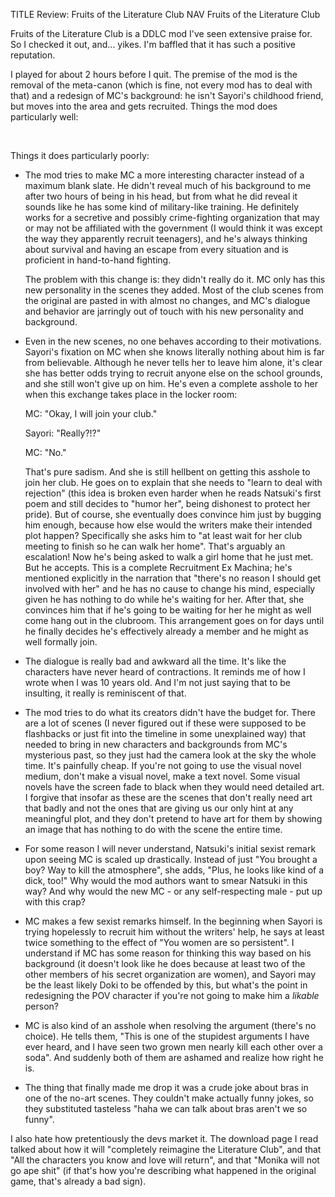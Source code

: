 TITLE Review: Fruits of the Literature Club
NAV Fruits of the Literature Club

Fruits of the Literature Club is a DDLC mod I've seen extensive praise for. So I checked it out, and... yikes. I'm baffled that it has such a positive reputation.

I played for about 2 hours before I quit. The premise of the mod is the removal of the meta-canon (which is fine, not every mod has to deal with that) and a redesign of MC's background: he isn't Sayori's childhood friend, but moves into the area and gets recruited. Things the mod does particularly well:

<br>

Things it does particularly poorly:

* The mod tries to make MC a more interesting character instead of a maximum blank slate. He didn't reveal much of his background to me after two hours of being in his head, but from what he did reveal it sounds like he has some kind of military-like training. He definitely works for a secretive and possibly crime-fighting organization that may or may not be affiliated with the government (I would think it was except the way they apparently recruit teenagers), and he's always thinking about survival and having an escape from every situation and is proficient in hand-to-hand fighting.

	The problem with this change is: they didn't really do it. MC only has this new personality in the scenes they added. Most of the club scenes from the original are pasted in with almost no changes, and MC's dialogue and behavior are jarringly out of touch with his new personality and background.

* Even in the new scenes, no one behaves according to their motivations. Sayori's fixation on MC when she knows literally nothing about him is far from believable. Although he never tells her to leave him alone, it's clear she has better odds trying to recruit anyone else on the school grounds, and she still won't give up on him. He's even a complete asshole to her when this exchange takes place in the locker room:

	MC: "Okay, I will join your club."

	Sayori: "Really?!?"

	MC: "No."

	That's pure sadism. And she is still hellbent on getting this asshole to join her club. He goes on to explain that she needs to "learn to deal with rejection" (this idea is broken even harder when he reads Natsuki's first poem and still decides to "humor her", being dishonest to protect her pride). But of course, she eventually does convince him just by bugging him enough, because how else would the writers make their intended plot happen? Specifically she asks him to "at least wait for her club meeting to finish so he can walk her home". That's arguably an escalation! Now he's being asked to walk a girl home that he just met. But he accepts. This is a complete Recruitment Ex Machina; he's mentioned explicitly in the narration that "there's no reason I should get involved with her" and he has no cause to change his mind, especially given he has nothing to do while he's waiting for her. After that, she convinces him that if he's going to be waiting for her he might as well come hang out in the clubroom. This arrangement goes on for days until he finally decides he's effectively already a member and he might as well formally join.

* The dialogue is really bad and awkward all the time. It's like the characters have never heard of contractions. It reminds me of how I wrote when I was 10 years old. And I'm not just saying that to be insulting, it really is reminiscent of that.

* The mod tries to do what its creators didn't have the budget for. There are a lot of scenes (I never figured out if these were supposed to be flashbacks or just fit into the timeline in some unexplained way) that needed to bring in new characters and backgrounds from MC's mysterious past, so they just had the camera look at the sky the whole time. It's painfully cheap. If you're not going to use the visual novel medium, don't make a visual novel, make a text novel. Some visual novels have the screen fade to black when they would need detailed art. I forgive that insofar as these are the scenes that don't really need art that badly and not the ones that are giving us our only hint at any meaningful plot, and they don't pretend to have art for them by showing an image that has nothing to do with the scene the entire time.

* For some reason I will never understand, Natsuki's initial sexist remark upon seeing MC is scaled up drastically. Instead of just "You brought a boy? Way to kill the atmosphere", she adds, "Plus, he looks like kind of a dick, too!" Why would the mod authors want to smear Natsuki in this way? And why would the new MC - or any self-respecting male - put up with this crap?

* MC makes a few sexist remarks himself. In the beginning when Sayori is trying hopelessly to recruit him without the writers' help, he says at least twice something to the effect of "You women are so persistent". I understand if MC has some reason for thinking this way based on his background (it doesn't look like he does because at least two of the other members of his secret organization are women), and Sayori may be the least likely Doki to be offended by this, but what's the point in redesigning the POV character if you're not going to make him a *likable* person?

* MC is also kind of an asshole when resolving the argument (there's no choice). He tells them, "This is one of the stupidest arguments I have ever heard, and I have seen two grown men nearly kill each other over a soda". And suddenly both of them are ashamed and realize how right he is.

* The thing that finally made me drop it was a crude joke about bras in one of the no-art scenes. They couldn't make actually funny jokes, so they substituted tasteless "haha we can talk about bras aren't we so funny".

I also hate how pretentiously the devs market it. The download page I read talked about how it will "completely reimagine the Literature Club", and that "All the characters you know and love will return", and that "Monika will not go ape shit" (if that's how you're describing what happened in the original game, that's already a bad sign).
